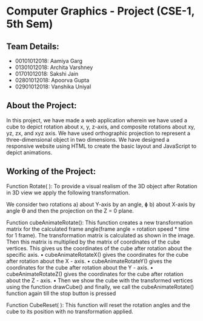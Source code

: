 # Computer Graphics - Project (CSE-1, 5th Sem)

## Team Details: 
- 00101012018: Aamiya Garg 
- 01301012018: Archita Varshney
- 01701012018: Sakshi Jain
- 02801012018: Apoorva Gupta
- 02901012018: Vanshika Uniyal

## About the Project:
In this project, we have made a web application wherein we have used a cube to depict rotation about x, y, z-axis, and composite rotations about xy, yz, zx, and xyz axis. We have used orthographic projection to represent a three-dimensional object in two dimensions. We have designed a responsive website using HTML to create the basic layout and JavaScript to depict animations. 

## Working of the Project:

Function Rotate( ): To provide a visual realism of the 3D object after Rotation in 3D view we apply the following transformation.

We consider two rotations
 a) about Y-axis by an angle, ɸ
 b) about X-axis by angle Ɵ
and then the projection on the Z = 0 plane.

Function cubeAnimateRotate(): This function creates a new transformation matrix for the calculated frame angle(frame angle = rotation speed * time for 1 frame). 
The transformation matrix is calculated as shown in the image. Then this matrix is multiplied by the matrix of coordinates of the cube vertices. This gives us the coordinates of the cube after rotation about the specific axis.
•	cubeAnimateRotateX() gives the coordinates for the cube after rotation about the X - axis.
•	cubeAnimateRotateY() gives the coordinates for the cube after rotation about the Y - axis.
•	cubeAnimateRotateZ() gives the coordinates for the cube after rotation about the Z - axis.
•	Then we show the cube with the transformed vertices using the function drawCube() and finally, we call the cubeAnimateRotate() function again  till the stop button is pressed

Function CubeReset( ): This function will reset the rotation angles and the cube to its position with no transformation applied.
